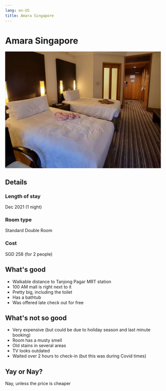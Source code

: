 ```yaml
---
lang: en-US
title: Amara Singapore
---
```


# Amara Singapore

![img](/amara.jpg)

## Details
### Length of stay 
Dec 2021 (1 night)

### Room type 
Standard Double Room

### Cost 
SGD 258 (for 2 people)

## What's good
- Walkable distance to Tanjong Pagar MRT station
- 100 AM mall is right next to it
- Pretty big, including the toilet
- Has a bathtub
- Was offered late check out for free

## What's not so good
- Very expensive (but could be due to holiday season and last minute booking)
- Room has a musty smell
- Old stains in several areas
- TV looks outdated
- Waited over 2 hours to check-in (but this was during Covid times)

## Yay or Nay?
Nay, unless the price is cheaper